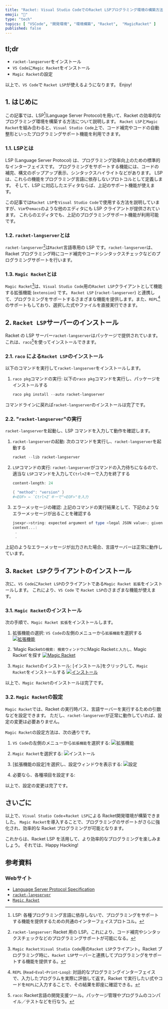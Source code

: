 ```yaml
---
title: "Racket: Visual Studio CodeでのRacket LSPプログラミング環境の構築方法"
emoji: "🎾"
type: "tech"
topics: [ "VSCode", "開発環境", "環境構築", "Racket",  "MagicRacket" ]
published: false
---
```


## tl;dr

- `racket-langserver`をインストール
- `VS Code`に`Magic Racket`をインストール
- `Magic Racket`の設定

以上で、`VS Code`で `Racket LSP`が使えるようになります。
Enjoy!

## 1. はじめに

この記事では、LSP[^1](Language Server Protocol)を用いて、Racket の効率的なプログラミング環境を構築する方法について説明します。
`Racket LSP`と`Magic Racket`を組み合わると、`Visual Studio Code`上で、コード補完やコードの自動整形といったプログラミングサポート機能を利用できます。

[^1]: LSP: 各種プログラミング言語に依存しないで、プログラミングをサポートする機能を提供するための共通のインターフェイスプロトコル。

### 1.1. LSPとは

LSP (Language Server Protocol) は、プログラミング効率向上のための標準的なインターフェイスです。
プログラミングをサポートする機能には、コードの補完、構文のポップアップ表示、シンタックスハイライトなどがあります。
LSP は、これらの機能をプログラミング言語に依存しないプロトコルとして定義します。
そして、LSP に対応したエディタならば、上記のサポート機能が使えます。

この記事では`Racket LSP`を`Visual Studio Code`で使用する方法を説明していますが、`Vim`や`emacs`のような他のエディタにも LSP クライアントが提供されています。
これらのエディタでも、上記のプログラミングサポート機能が利用可能です。

### 1.2. `racket-langserver`とは

`racket-langserver`[^2]は`Racket`言語専用の LSP です。`racket-langserver`は、Racket プログラミング時にコード補完やコードシンタックスチェックなどのプログラミングサポートを行います。

[^2]:`racket-langserver`: Racket 用の LSP。これにより、コード補完やシンタックスチェックなどのプログラミングサポートが可能になる。

### 1.3. `Magic Racket`とは

`Magic Racket`[^3]は、`Visual Studio Code`用の`Racket LSP`クライアントとして機能する拡張機能 (`extension`) です。
`Racket LSP` (`racket-langserver`) と連携して、プログラミングをサポートするさまざまな機能を提供します。また、`REPL`[^4]のサポートもしており、選択した式やファイルを直接実行できます。

[^3]:`Magic Racket`:`Visual Studio Code`用の`Racket LSP`クライアント。Racket プログラミング時に、`Racket LSP`サーバーと連携してプログラミングをサポートする機能を提供する。
[^4]:`REPL` (`Read`-`Eval`-`Print`-`Loop`): 対話的なプログラミングインターフェイスで、入力したプログラムを実際に評価して返す。Racket で実行したい式やコードを`REPL`に入力することで、その結果を即座に確認できる。

## 2. `Racket LSP`サーバーのインストール

Racket の LSP サーバー`racket-langserver`はパッケージで提供されています。これは、`raco`[^5]を使ってインストールできます。

[^5]:`raco`: Racket言語の開発支援ツール。パッケージ管理やプログラムのコンパイル／テストなどを行なう。

### 2.1. `raco` による`Racket LSP`のインストール

以下のコマンドを実行して`racket-langserver`をインストールします。

1. `raco pkg`コマンドの実行:
   以下の`raco pkg`コマンドを実行し、パッケージをインストールする

   ```powershell
   raco pkg install --auto racket-langserver
   ```

コマンドラインに戻れば`racket-langserver`のインストールは完了です。

### 2.2. "`racket-langserver`"の実行

`racket-langserver`を起動し、LSP コマンドを入力して動作を確認します。

1. `racket-langserver`の起動:
    次のコマンドを実行し、`racket-langserver`を起動する

    ```powershell
    racket --lib racket-langserver
    ```

2. `LSP`コマンドの実行:
   `racket-langserver`がコマンドの入力待ちになるので、適当な `LSP`コマンドを入力して`Ctrl+Z`キーで入力を終了する

   ```powershell
   content-length: 24
   
   { "method": "version" }
   #<EOF> ← `Ctrl+Z`キーで"<EOF>"を入力
   ```

3. エラーメッセージの確認:
   上記のコマンドの実行結果として、下記のようなエラーメッセージが出ることを確認する

   ```powershell
   jsexpr->string: expected argument of type <legal JSON value>; given: #<eof>
   context...:
    .
    .
   ```

上記のようなエラーメッセージが出力された場合、言語サーバーは正常に動作しています。

## 3. `Racket LSP`クライアントのインストール

次に、`VS Code`に`Racket LSP`のクライアントである`Magic Racket 拡張`をインストールします。
これにより、`VS Code` で `Racket LSP`のさまざまな機能が使えます。

### 3.1. `Magic Racket`のインストール

次の手順で、`Magic Racket 拡張`をインストールします。

1. 拡張機能の選択:
   `VS Code`の左側のメニューから`拡張機能`を選択する
   [![拡張機能](https://i.imgur.com/4JIrBTs.png)](https://imgur.com/4JIrBTs)

2. 'Magic Racket`の検索:
   検索ウィンドウに`Magic Racket`と入力し、`Magic Racket`を探す
   [![Magic Racket](https://i.imgur.com/DV1cXLQ.png)](https://imgur.com/DV1cXLQ)

3. `Magic Racket`のインストール:
  \[インストール\]をクリックして、`Magic Racket`をインストールする
  [![インストール](https://i.imgur.com/sjIih4s.png)](https://imgur.com/sjIih4s)

以上で、`Magic Racket`のインストールは完了です。

### 3.2. `Magic Racket`の設定

`Magic Racket`では、Racket の実行時パス、言語サーバーを実行するための引数などを設定できます。
ただし、`racket-langserver`が正常に動作していれば、設定の変更は必要ありません。

`Magic Racket`の設定方法は、次の通りです。

1. `VS Code`の左側のメニューから`拡張機能`を選択する:
   ![拡張機能](https://i.imgur.com/4JIrBTs.png)

2. `Magic Racket`を選択する:
   ![インストール](https://i.imgur.com/sjIih4s.png)

3. \[拡張機能の設定\]を選択し、設定ウィンドウを表示する:
   ![設定](https://i.imgur.com/V3zShBh.png)

4. 必要なら、各種項目を設定する:

以上で、設定の変更は完了です。

## さいごに

以上で、`Visual Studio Code`+`Racket LSP`による Racket開発環境が構築できました。
`Magic Racket`を導入することで、プログラミングのサポートがさらに強化され、効率的な Racket プログラミングが可能となります。

これからは、Racket LSP を活用して、より効率的なプログラミングを楽しみましょう。
それでは、Happy Hacking!

## 参考資料

### Webサイト

- [Language Server Protocol Specification](https://github.com/tennashi/lsp_spec_ja)
- [`racket-langserver`](https://github.com/jeapostrophe/racket-langserver)
- [`Magic Racket`](https://marketplace.visualstudio.com/items?itemName=evzen-wybitul.magic-racket)

